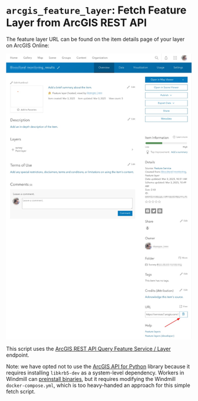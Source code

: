# `arcgis_feature_layer`: Fetch Feature Layer from ArcGIS REST API

The feature layer URL can be found on the item details page of your layer on ArcGIS Online:

![Screenshot of a feature layer item page](arcgis.jpg)

This script uses the [ArcGIS REST API Query Feature Service / Layer](https://developers.arcgis.com/rest/services-reference/enterprise/query-feature-service-layer/) endpoint.

Note: we have opted not to use the [ArcGIS API for Python](https://developers.arcgis.com/python/latest/) library because it requires installing `libkrb5-dev` as a system-level dependency. Workers in Windmill can [preinstall binaries](https://www.windmill.dev/docs/advanced/preinstall_binaries), but it requires modifying the Windmill `docker-compose.yml`, which is too heavy-handed an approach for this simple fetch script.
